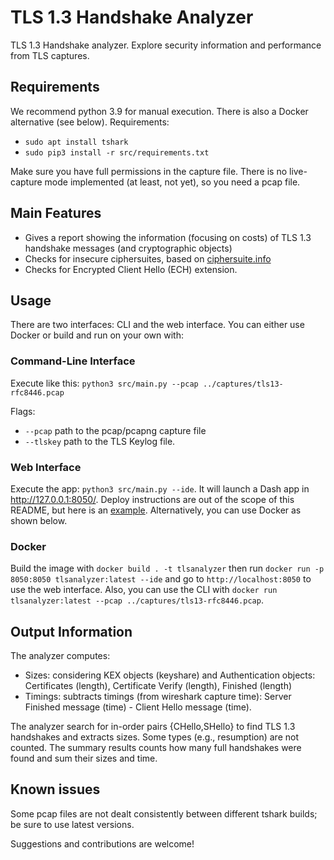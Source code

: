 # TLS 1.3 Handshake Analyzer

TLS 1.3 Handshake analyzer. Explore security information and performance from TLS captures.

## Requirements

We recommend python 3.9 for manual execution. There is also a Docker alternative (see below). Requirements:

- `sudo apt install tshark`
- `sudo pip3 install -r src/requirements.txt`

Make sure you have full permissions in the capture file. There is no live-capture mode implemented (at least, not yet), so you need a pcap file. 


## Main Features

- Gives a report showing the information (focusing on costs) of TLS 1.3 handshake messages (and cryptographic objects)
- Checks for insecure ciphersuites, based on [ciphersuite.info](https://ciphersuite.info)
- Checks for Encrypted Client Hello (ECH) extension.

## Usage

There are two interfaces: CLI and the web interface. You can either use Docker or build and run on your own with:

### Command-Line Interface

Execute like this: `python3 src/main.py --pcap ../captures/tls13-rfc8446.pcap`

Flags: 
- `--pcap` path to the pcap/pcapng capture file
- `--tlskey` path to the TLS Keylog file.

### Web Interface

Execute the app: `python3 src/main.py --ide`. It will launch a Dash app in http://127.0.0.1:8050/. Deploy instructions are out of the scope of this README, but here is an [example](https://www.digitalocean.com/community/tutorials/how-to-deploy-a-flask-application-on-an-ubuntu-vps). Alternatively, you can use Docker as shown below.

### Docker

Build the image with `docker build . -t tlsanalyzer` then run `docker run -p 8050:8050 tlsanalyzer:latest --ide` and go to `http://localhost:8050` to use the web interface. Also, you can use the CLI with `docker run tlsanalyzer:latest --pcap ../captures/tls13-rfc8446.pcap`.


## Output Information

The analyzer computes:
- Sizes: considering KEX objects (keyshare) and Authentication objects: Certificates (length), Certificate Verify (length), Finished (length)
- Timings: subtracts timings (from wireshark capture time): Server Finished message (time) - Client Hello message (time).

The analyzer search for in-order pairs {CHello,SHello} to find TLS 1.3 handshakes and extracts sizes. Some types (e.g., resumption) are not counted. The summary results counts how many full handshakes were found and sum their sizes and time.

## Known issues

Some pcap files are not dealt consistently between different tshark builds; be sure to use latest versions.

Suggestions and contributions are welcome!
